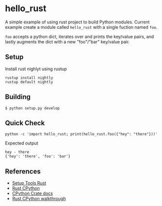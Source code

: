 # hello_rust

A simple example of using rust project to build Python modules.
Current example create a module called `hello_rust` with a single fuction named
`foo`.

`foo` accepts a python dict, iterates over and prints the key/value pairs, and
lastly augments the dict with a new "foo"/"bar" key/value pair.

## Setup

Install rust nighlyt using rustup

```
rustup install nightly
rustup default nightly
```

## Building

```
$ python setup.py develop
```

## Quick Check

```
python -c 'import hello_rust; print(hello_rust.foo({"hey": "there"}))'
```
Expected output
```
hey - there
{'hey': 'there', 'foo': 'bar'}
```


## References

- [Setup Tools Rust](https://github.com/PyO3/setuptools-rust)
- [Rust CPython](https://github.com/dgrunwald/rust-cpython)
- [CPython Crate docs](http://dgrunwald.github.io/rust-cpython/doc/cpython/index.html)
- [Rust CPython walkthrough](https://dvigneshwer.github.io/posts/2016/04/Rust-Python/)